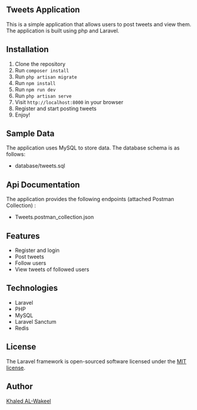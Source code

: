## Tweets Application

This is a simple application that allows users to post tweets and view them.
The application is built using php and
Laravel.

## Installation

1. Clone the repository
2. Run `composer install`
3. Run `php artisan migrate`
4. Run `npm install`
5. Run `npm run dev`
6. Run `php artisan serve`
7. Visit `http://localhost:8000` in your browser
8. Register and start posting tweets
9. Enjoy!

## Sample Data

The application uses MySQL to store data. The database schema is as follows:

- database/tweets.sql

## Api Documentation

The application provides the following endpoints (attached Postman Collection) :

- Tweets.postman_collection.json

## Features

- Register and login
- Post tweets
- Follow users
- View tweets of followed users

## Technologies

- Laravel
- PHP
- MySQL
- Laravel Sanctum
- Redis

## License

The Laravel framework is open-sourced software licensed under the [MIT license](https://opensource.org/licenses/MIT).

## Author

[Khaled AL-Wakeel](khaled-elwakeel.com)
